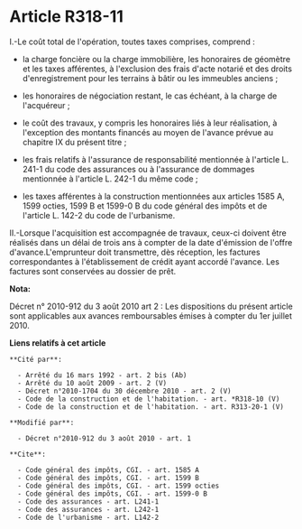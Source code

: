 # Article R318-11

I.-Le coût total de l'opération, toutes taxes comprises, comprend :

- la charge foncière ou la charge immobilière, les honoraires de géomètre et les taxes afférentes, à l'exclusion des frais
d'acte notarié et des droits d'enregistrement pour les terrains à bâtir ou les immeubles anciens ;

- les honoraires de négociation restant, le cas échéant, à la charge de l'acquéreur ;

- le coût des travaux, y compris les honoraires liés à leur réalisation, à l'exception des montants financés au moyen de
l'avance prévue au chapitre IX du présent titre ;

- les frais relatifs à l'assurance de responsabilité mentionnée à l'article L. 241-1 du code des assurances ou à l'assurance
de dommages mentionnée à l'article L. 242-1 du même code ;

- les taxes afférentes à la construction mentionnées aux articles 1585 A, 1599 octies, 1599 B et 1599-0 B du code général des
impôts et de l'article L. 142-2 du code de l'urbanisme.

II.-Lorsque l'acquisition est accompagnée de travaux, ceux-ci doivent être réalisés dans un délai de trois ans à compter de
la date d'émission de l'offre d'avance.L'emprunteur doit transmettre, dès réception, les factures correspondantes à
l'établissement de crédit ayant accordé l'avance. Les factures sont conservées au dossier de prêt.

**Nota:**

Décret n° 2010-912 du 3 août 2010 art 2 : Les dispositions du présent article sont applicables aux avances remboursables
émises à compter du 1er juillet 2010.

**Liens relatifs à cet article**

	**Cité par**:

	  - Arrêté du 16 mars 1992 - art. 2 bis (Ab)
	  - Arrêté du 10 août 2009 - art. 2 (V)
	  - Décret n°2010-1704 du 30 décembre 2010 - art. 2 (V)
	  - Code de la construction et de l'habitation. - art. *R318-10 (V)
	  - Code de la construction et de l'habitation. - art. R313-20-1 (V)

	**Modifié par**:

	  - Décret n°2010-912 du 3 août 2010 - art. 1

	**Cite**:

	  - Code général des impôts, CGI. - art. 1585 A
	  - Code général des impôts, CGI. - art. 1599 B
	  - Code général des impôts, CGI. - art. 1599 octies
	  - Code général des impôts, CGI. - art. 1599-0 B
	  - Code des assurances - art. L241-1
	  - Code des assurances - art. L242-1
	  - Code de l'urbanisme - art. L142-2
